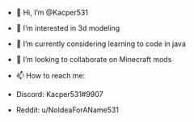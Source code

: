 - 👋 Hi, I’m @Kacper531
- 👀 I’m interested in 3d modeling
- 🌱 I’m currently considering learning to code in java
- 💞️ I’m looking to collaborate on Minecraft mods
- 📫 How to reach me:

- Discord: Kacper531#9907

- Reddit: u/NoIdeaForAName531

<!---
Kacper531/Kacper531 is a ✨ special ✨ repository because its `README.md` (this file) appears on your GitHub profile.
You can click the Preview link to take a look at your changes.
--->
